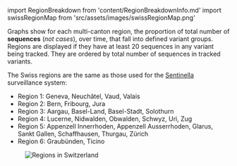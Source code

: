 import RegionBreakdown from 'content/RegionBreakdownInfo.md'
import swissRegionMap from 'src/assets/images/swissRegionMap.png'

Graphs show for each multi-canton region, the proportion of total number of **sequences** (*not cases*), over time, that fall into defined variant groups. Regions are displayed if they have at least 20 sequences in any variant being tracked. They are ordered by total number of sequences in tracked variants.

The Swiss regions are the same as those used for the [Sentinella](https://www.sentinella.ch/) surveillance system:
- Region 1: Geneva, Neuchâtel, Vaud, Valais
- Region 2: Bern, Fribourg, Jura
- Region 3: Aargau, Basel-Land, Basel-Stadt, Solothurn
- Region 4: Lucerne, Nidwalden, Obwalden, Schwyz, Uri, Zug
- Region 5: Appenzell Innerrhoden, Appenzell Ausserrhoden, Glarus, Sankt Gallen, Schaffhausen, Thurgau, Zürich
- Region 6: Graubünden, Ticino

<figure className="text-center">
  <img src={swissRegionMap.src} alt="Regions in Switzerland" />
</figure>


<RegionBreakdown/>